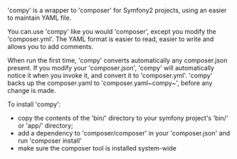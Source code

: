 'compy' is a wrapper to 'composer' for Symfony2 projects, using an
easier to maintain YAML file.

You can.use 'compy' like you would 'composer', except you modify the
'composer.yml'.  The YAML format is easier to read, easier to write
and allows you to add comments.

When run the first time, 'compy' converts automatically any composer.json present.
If you modify your 'composer.json', 'compy' will automatically notice
it when you invoke it, and convert it to 'composer.yml'. 
'compy' backs up the composer.yaml to 'composer.yaml~compy~', before
any change is made. 

To install 'compy':
* copy the contents of the 'bin/' directory to your symfony project's 'bin/' or 'app/' directory;
* add a dependency to 'composer/composer' in your 'composer.json' and run 'composer install'
* make sure the composer tool is installed system-wide
